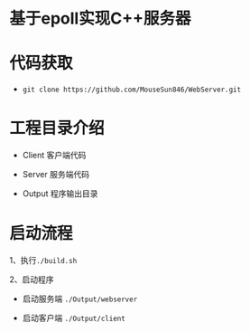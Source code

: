 # 基于epoll实现C++服务器

# 代码获取
* `git clone https://github.com/MouseSun846/WebServer.git`

# 工程目录介绍
* Client 客户端代码

* Server 服务端代码

* Output 程序输出目录

# 启动流程
1、执行`./build.sh`

2、启动程序

* 启动服务端 `./Output/webserver`

* 启动客户端 `./Output/client`
